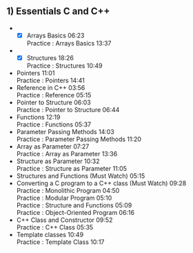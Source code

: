 ## 1) Essentials C and C++
* -[X] Arrays Basics
06:23  
Practice : Arrays Basics
13:37  
* - [X] Structures
18:26  
Practice : Structures
10:49  
* Pointers
11:01  
Practice : Pointers
14:41  
* Reference in C++
03:56  
Practice : Reference
05:15  
* Pointer to Structure
06:03  
Practice : Pointer to Structure
06:44  
* Functions
12:19  
Practice : Functions
05:37  
* Parameter Passing Methods
14:03  
Practice : Parameter Passing Methods
11:20  
* Array as Parameter
07:27  
Practice : Array as Parameter
13:36  
* Structure as Parameter
10:32  
Practice : Structure as Parameter
11:05  
* Structures and Functions (Must Watch)
05:15  
* Converting a C program to a C++ class (Must Watch)
09:28  
Practice : Monolithic Program
04:50  
Practice : Modular Program
05:10  
Practice : Structure and Functions
05:09  
Practice : Object-Oriented Program
06:16  
* C++ Class and Constructor
09:52  
Practice : C++ Class
05:35  
* Template classes
10:49  
Practice : Template Class
10:17  
